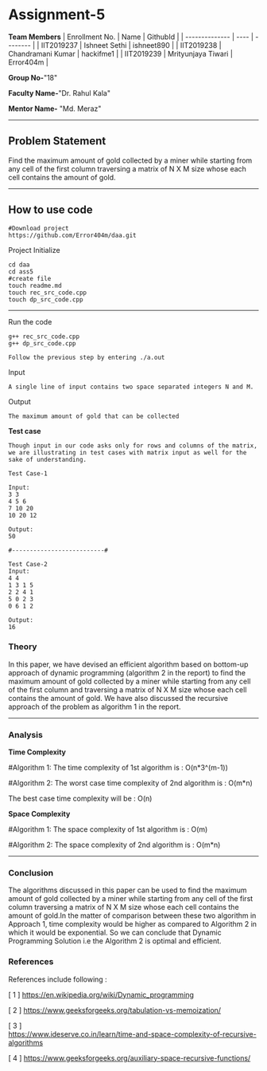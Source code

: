 # Assignment-5

**Team Members**
|   Enrollment No.  |   Name   | GithubId |
|   --------------  |   ----   | -------- |
|    IIT2019237  |   Ishneet Sethi | ishneet890 |
|    IIT2019238  |   Chandramani Kumar | hackifme1 | 
|    IIT2019239  |   Mrityunjaya Tiwari | Error404m  |

**Group No-**"18"

**Faculty Name-**"Dr. Rahul Kala"

**Mentor Name-** "Md. Meraz"

---
## Problem Statement
Find the maximum amount of gold collected  by a miner while starting from any cell of the first column traversing a matrix of N X M size whose each cell contains the amount of gold.

---
## How to use code
```
#Download project
https://github.com/Error404m/daa.git
```
Project Initialize 
```
cd daa
cd ass5
#create file
touch readme.md
touch rec_src_code.cpp
touch dp_src_code.cpp
```
---

Run the code
```
g++ rec_src_code.cpp
g++ dp_src_code.cpp

Follow the previous step by entering ./a.out
```
Input
```
A single line of input contains two space separated integers N and M.
```

Output
```
The maximum amount of gold that can be collected 

```
**Test case**
```
Though input in our code asks only for rows and columns of the matrix, we are illustrating in test cases with matrix input as well for the sake of understanding.

Test Case-1

Input:
3 3
4 5 6
7 10 20 
10 20 12 

Output:
50

#--------------------------#

Test Case-2
Input:
4 4
1 3 1 5
2 2 4 1
5 0 2 3
0 6 1 2

Output:
16
```

### Theory
In this paper, we have devised an efficient algorithm based on bottom-up approach of dynamic programming (algorithm 2 in the report) to find the maximum amount of gold collected  by a miner while starting from any cell of the first column and traversing a matrix of N X M size whose each cell contains the amount of gold.
We have also discussed the recursive approach of the problem as algorithm 1 in the report.

---

### Analysis

**Time Complexity**

#Algorithm 1:
The time complexity of 1st algorithm is : O(n*3^(m-1))

#Algorithm 2:
The worst case time complexity of 2nd algorithm is : O(m*n)

The best case time complexity will be : O(n)

**Space Complexity**

#Algorithm 1:
The space complexity of 1st algorithm is : O(m)

#Algorithm 2:
The space complexity of 2nd algorithm is : O(m*n)

---

### Conclusion 

The algorithms discussed in this paper can be used to find the maximum amount of gold collected by a miner while starting from any cell of the first column traversing a matrix of N X M size whose each cell contains the amount of gold.In the matter of comparison between these two algorithm in Approach 1, time complexity would be higher as compared to Algorithm 2 in which it would be exponential. So we can conclude that Dynamic Programming Solution i.e the Algorithm 2 is optimal and efficient.

### References

References include following :

[ 1 ]
https://en.wikipedia.org/wiki/Dynamic_programming

[ 2 ]
https://www.geeksforgeeks.org/tabulation-vs-memoization/
	
[ 3 ]    
https://www.ideserve.co.in/learn/time-and-space-complexity-of-recursive-algorithms

[ 4 ]
https://www.geeksforgeeks.org/auxiliary-space-recursive-functions/
